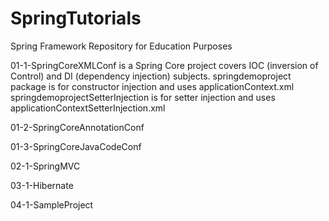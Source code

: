 # SpringTutorials
Spring Framework Repository for Education Purposes


01-1-SpringCoreXMLConf is a Spring Core project covers IOC (inversion of Control) and DI (dependency injection) subjects.
  springdemoproject package is for constructor injection and uses applicationContext.xml
  springdemoprojectSetterInjection is for setter injection and uses applicationContextSetterInjection.xml

01-2-SpringCoreAnnotationConf

01-3-SpringCoreJavaCodeConf


02-1-SpringMVC


03-1-Hibernate


04-1-SampleProject
